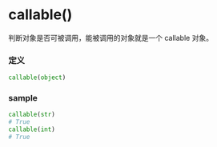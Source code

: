 # callable()
判断对象是否可被调用，能被调用的对象就是一个 callable 对象。

### 定义
```python
callable(object)
```


### sample
```python
callable(str)
# True
callable(int)
# True
```



